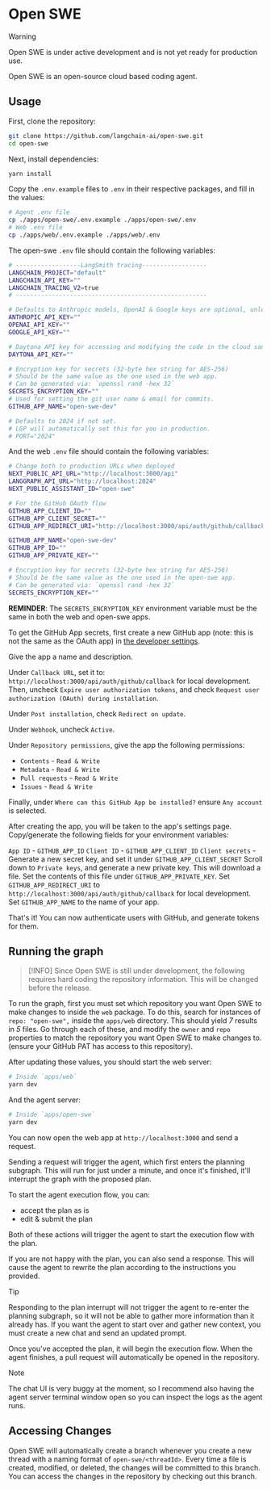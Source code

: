 # Open SWE

> [!WARNING]
> Open SWE is under active development and is not yet ready for production use.

Open SWE is an open-source cloud based coding agent.

## Usage

First, clone the repository:

```bash
git clone https://github.com/langchain-ai/open-swe.git
cd open-swe
```

Next, install dependencies:

```bash
yarn install
```

Copy the `.env.example` files to `.env` in their respective packages, and fill in the values:

```bash
# Agent .env file
cp ./apps/open-swe/.env.example ./apps/open-swe/.env
# Web .env file
cp ./apps/web/.env.example ./apps/web/.env
```

The open-swe `.env` file should contain the following variables:

```bash
# ------------------LangSmith tracing------------------
LANGCHAIN_PROJECT="default"
LANGCHAIN_API_KEY=""
LANGCHAIN_TRACING_V2=true
# -----------------------------------------------------

# Defaults to Anthropic models, OpenAI & Google keys are optional, unless using those models
ANTHROPIC_API_KEY=""
OPENAI_API_KEY=""
GOOGLE_API_KEY=""

# Daytona API key for accessing and modifying the code in the cloud sandbox.
DAYTONA_API_KEY=""

# Encryption key for secrets (32-byte hex string for AES-256)
# Should be the same value as the one used in the web app.
# Can be generated via: `openssl rand -hex 32`
SECRETS_ENCRYPTION_KEY=""
# Used for setting the git user name & email for commits.
GITHUB_APP_NAME="open-swe-dev"

# Defaults to 2024 if not set.
# LGP will automatically set this for you in production.
# PORT="2024"
```

And the web `.env` file should contain the following variables:

```bash
# Change both to production URLs when deployed
NEXT_PUBLIC_API_URL="http://localhost:3000/api"
LANGGRAPH_API_URL="http://localhost:2024"
NEXT_PUBLIC_ASSISTANT_ID="open-swe"

# For the GitHub OAuth flow
GITHUB_APP_CLIENT_ID=""
GITHUB_APP_CLIENT_SECRET=""
GITHUB_APP_REDIRECT_URI="http://localhost:3000/api/auth/github/callback"

GITHUB_APP_NAME="open-swe-dev"
GITHUB_APP_ID=""
GITHUB_APP_PRIVATE_KEY=""

# Encryption key for secrets (32-byte hex string for AES-256)
# Should be the same value as the one used in the open-swe app.
# Can be generated via: `openssl rand -hex 32`
SECRETS_ENCRYPTION_KEY=""
```

**REMINDER**: The `SECRETS_ENCRYPTION_KEY` environment variable must be the same in both the web and open-swe apps.

To get the GitHub App secrets, first create a new GitHub app (note: this is not the same as the OAuth app) in [the developer settings](https://github.com/settings/apps/new).

Give the app a name and description.

Under `Callback URL`, set it to: `http://localhost:3000/api/auth/github/callback` for local development. Then, uncheck `Expire user authorization tokens`, and check `Request user authorization (OAuth) during installation`.

Under `Post installation`, check `Redirect on update`.

Under `Webhook`, uncheck `Active`.

Under `Repository permissions`, give the app the following permissions:

- `Contents` - `Read & Write`
- `Metadata` - `Read & Write`
- `Pull requests` - `Read & Write`
- `Issues` - `Read & Write`

Finally, under `Where can this GitHub App be installed?` ensure `Any account` is selected.

After creating the app, you will be taken to the app's settings page. Copy/generate the following fields for your environment variables:

`App ID` - `GITHUB_APP_ID`
`Client ID` - `GITHUB_APP_CLIENT_ID`
`Client secrets` - Generate a new secret key, and set it under `GITHUB_APP_CLIENT_SECRET`
Scroll down to `Private keys`, and generate a new private key. This will download a file. Set the contents of this file under `GITHUB_APP_PRIVATE_KEY`.
Set `GITHUB_APP_REDIRECT_URI` to `http://localhost:3000/api/auth/github/callback` for local development.
Set `GITHUB_APP_NAME` to the name of your app.

That's it! You can now authenticate users with GitHub, and generate tokens for them.

## Running the graph

> [!INFO]
> Since Open SWE is still under development, the following requires hard coding the repository information. This will be changed before the release.

To run the graph, first you must set which repository you want Open SWE to make changes to inside the `web` package. To do this, search for instances of `repo: "open-swe",` inside the `apps/web` directory. This should yield _7_ results in _5_ files. Go through each of these, and modify the `owner` and `repo` properties to match the repository you want Open SWE to make changes to. (ensure your GitHub PAT has access to this repository).

After updating these values, you should start the web server:

```bash
# Inside `apps/web`
yarn dev
```

And the agent server:

```bash
# Inside `apps/open-swe`
yarn dev
```

You can now open the web app at `http://localhost:3000` and send a request.

Sending a request will trigger the agent, which first enters the planning subgraph. This will run for just under a minute, and once it's finished, it'll interrupt the graph with the proposed plan.

To start the agent execution flow, you can:
- accept the plan as is
- edit & submit the plan

Both of these actions will trigger the agent to start the execution flow with the plan.

If you are not happy with the plan, you can also send a response. This will cause the agent to rewrite the plan according to the instructions you provided.

> [!TIP]
> Responding to the plan interrupt will not trigger the agent to re-enter the planning subgraph, so it will not be able to gather more information than it already has. If you want the agent to start over and gather new context, you must create a new chat and send an updated prompt.

Once you've accepted the plan, it will begin the execution flow. When the agent finishes, a pull request will automatically be opened in the repository.

> [!NOTE]
> The chat UI is very buggy at the moment, so I recommend also having the agent server terminal window open so you can inspect the logs as the agent runs.

## Accessing Changes

Open SWE will automatically create a branch whenever you create a new thread with a naming format of `open-swe/<threadId>`. Every time a file is created, modified, or deleted, the changes will be committed to this branch. You can access the changes in the repository by checking out this branch.
